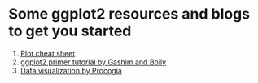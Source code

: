 # Some ggplot2 resources and blogs to get you started

1. [Plot cheat sheet](https://github.com/rstudio/cheatsheets/blob/main/data-visualization.pdf)
2. [ggplot2 primer tutorial by Gashim and Boily](https://www.data-action-lab.com/wp-content/uploads/2018/11/DSRS_GGP2.pdf)
3. [Data visualization by Procogia](https://procogia.com/data-visualization-in-r-a-ggplot2-primer/)
